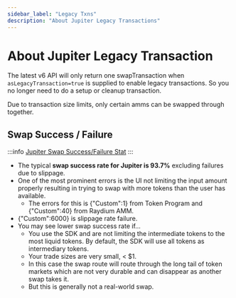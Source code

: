 ```yaml
---
sidebar_label: "Legacy Txns"
description: "About Jupiter Legacy Transactions"
---
```


# About Jupiter Legacy Transaction
The latest v6 API will only return one swapTransaction when `asLegacyTransaction=true` is supplied to enable legacy transactions. So you no longer need to do a setup or cleanup transaction.

Due to transaction size limits, only certain amms can be swapped through together. 

## Swap Success / Failure

:::info [Jupiter Swap Success/Failure Stat](https://dune.com/Arowana87/jupiter-aggregator)
:::

- The typical **swap success rate for Jupiter is 93.7%** excluding failures due to slippage.
- One of the most prominent errors is the UI not limiting the input amount properly resulting in trying to swap with more tokens than the user has available.
    - The errors for this is {"Custom":1} from Token Program and {"Custom":40} from Raydium AMM.
- {"Custom":6000} is slippage rate failure.
- You may see lower swap success rate if...
    - You use the SDK and are not limiting the intermediate tokens to the most liquid tokens.  By default, the SDK will use all tokens as intermediary tokens.
    - Your trade sizes are very small, < $1.
    - In this case the swap route will route through the long tail of token markets which are not very durable and can disappear as another swap takes it.
    - But this is generally not a real-world swap.